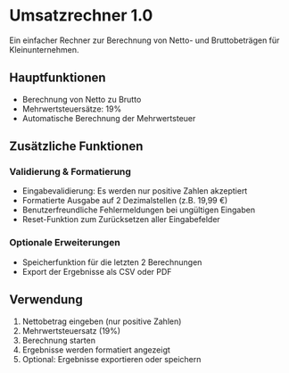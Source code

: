 # Umsatzrechner 1.0

Ein einfacher Rechner zur Berechnung von Netto- und Bruttobeträgen für Kleinunternehmen.

## Hauptfunktionen
- Berechnung von Netto zu Brutto
- Mehrwertsteuersätze: 19%
- Automatische Berechnung der Mehrwertsteuer

## Zusätzliche Funktionen
### Validierung & Formatierung
- Eingabevalidierung: Es werden nur positive Zahlen akzeptiert
- Formatierte Ausgabe auf 2 Dezimalstellen (z.B. 19,99 €)
- Benutzerfreundliche Fehlermeldungen bei ungültigen Eingaben
- Reset-Funktion zum Zurücksetzen aller Eingabefelder

### Optionale Erweiterungen
- Speicherfunktion für die letzten 2 Berechnungen
- Export der Ergebnisse als CSV oder PDF

## Verwendung
1. Nettobetrag eingeben (nur positive Zahlen)
2. Mehrwertsteuersatz  (19%)
4. Berechnung starten
5. Ergebnisse werden formatiert angezeigt
6. Optional: Ergebnisse exportieren oder speichern


